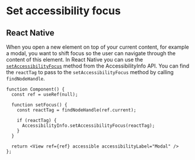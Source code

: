 # Set accessibility focus

## React Native

When you open a new element on top of your current content, for example a modal, you want to shift focus so the user can navigate through the content of this element. In React Native you can use the [`setAccessibilityFocus`](https://reactnative.dev/docs/accessibilityinfo#setaccessibilityfocus) method from the AccessibilityInfo API. You can find the `reactTag` to pass to the `setAccessibilityFocus` method by calling `findNodeHandle`.

```tsx
function Component() {
  const ref = useRef(null);
  
  function setFocus() {
    const reactTag = findNodeHandle(ref.current);
    
    if (reactTag) {
      AccessibilityInfo.setAccessibilityFocus(reactTag);
    }
  }

  return <View ref={ref} accessible accessibilityLabel="Modal" />
};
```